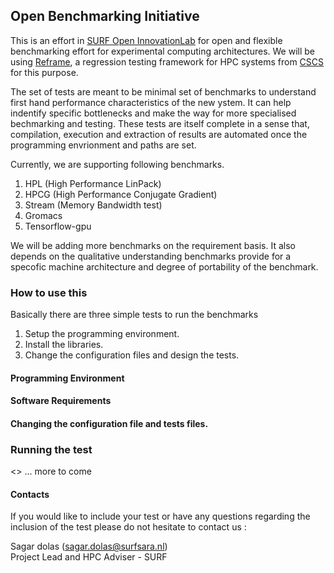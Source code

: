 ## Open Benchmarking Initiative 

This is an effort in [SURF Open InnovationLab](https://www.surf.nl/en/the-surf-cooperative/surf-open-innovation-lab) for open and flexible benchmarking effort for experimental computing architectures. We will be using [Reframe](https://github.com/eth-cscs/reframe), a regression testing framework for HPC systems from [CSCS](https://www.cscs.ch) for this purpose. 

The set of tests are meant to be minimal set of benchmarks to understand first hand performance characteristics of the new ystem. It can help indentify specific bottlenecks and make the way for more specialised bechmarking and testing. These tests are itself complete in a sense that, compilation, execution and extraction of results are automated once the programming envrionment and paths are set. 

Currently, we are supporting following benchmarks. 

1. HPL (High Performance LinPack)
2. HPCG (High Performance Conjugate Gradient)
3. Stream (Memory Bandwidth test)
4. Gromacs
5. Tensorflow-gpu

We will be adding more benchmarks on the requirement basis. It also depends on the qualitative understanding benchmarks provide for a specofic machine architecture and degree of portability of the benchmark. 

### How to use this

Basically there are three simple tests to run the benchmarks

1. Setup the programming environment. 
2. Install the libraries. 
3. Change the configuration files and design the tests.  

#### Programming Environment

#### Software Requirements

#### Changing the configuration file and tests files. 

### Running the test

<> ... more to come


#### Contacts 

If you would like to include your test or have any questions regarding the inclusion of the test please do not hesitate to contact us : 

Sagar dolas (sagar.dolas@surfsara.nl)  
Project Lead and HPC Adviser - SURF
